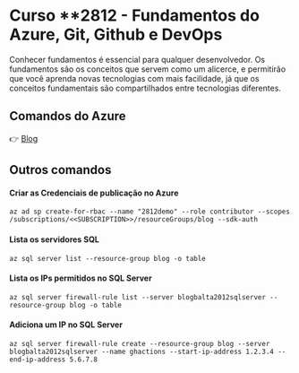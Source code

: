 # Curso **2812 - Fundamentos do Azure, Git, Github e DevOps

Conhecer fundamentos é essencial para qualquer desenvolvedor. Os fundamentos são os conceitos que servem como um alicerce, e permitirão que você aprenda novas tecnologias com mais facilidade, já que os conceitos fundamentais são compartilhados entre tecnologias diferentes.

## Comandos do Azure
👉 [Blog](https://balta.io/blog/azure-github-actions)

## Outros comandos

#### Criar as Credenciais de publicação no Azure
```
az ad sp create-for-rbac --name "2812demo" --role contributor --scopes /subscriptions/<<SUBSCRIPTION>>/resourceGroups/blog --sdk-auth
```

#### Lista os servidores SQL
```
az sql server list --resource-group blog -o table
```

#### Lista os IPs permitidos no SQL Server
```
az sql server firewall-rule list --server blogbalta2012sqlserver --resource-group blog -o table
```

#### Adiciona um IP no SQL Server
```
az sql server firewall-rule create --resource-group blog --server blogbalta2012sqlserver --name ghactions --start-ip-address 1.2.3.4 --end-ip-address 5.6.7.8
```

